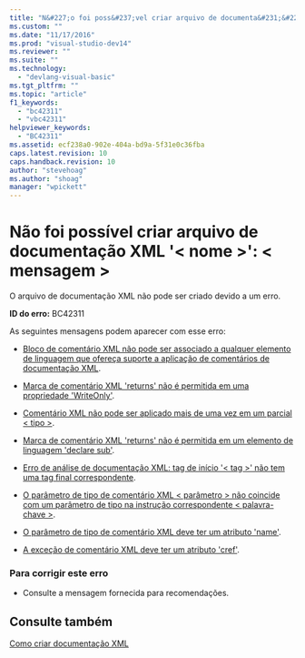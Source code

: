 ```yaml
---
title: "N&#227;o foi poss&#237;vel criar arquivo de documenta&#231;&#227;o XML &#39;&lt; nome &gt;&#39;: &lt; mensagem &gt; | Microsoft Docs"
ms.custom: ""
ms.date: "11/17/2016"
ms.prod: "visual-studio-dev14"
ms.reviewer: ""
ms.suite: ""
ms.technology: 
  - "devlang-visual-basic"
ms.tgt_pltfrm: ""
ms.topic: "article"
f1_keywords: 
  - "bc42311"
  - "vbc42311"
helpviewer_keywords: 
  - "BC42311"
ms.assetid: ecf238a0-902e-404a-bd9a-5f31e0c36fba
caps.latest.revision: 10
caps.handback.revision: 10
author: "stevehoag"
ms.author: "shoag"
manager: "wpickett"
---
```

# N&#227;o foi poss&#237;vel criar arquivo de documenta&#231;&#227;o XML &#39;&lt; nome &gt;&#39;: &lt; mensagem &gt;
O arquivo de documentação XML não pode ser criado devido a um erro.  
  
 **ID do erro:** BC42311  
  
 As seguintes mensagens podem aparecer com esse erro:  
  
-   [Bloco de comentário XML não pode ser associado a qualquer elemento de linguagem que ofereça suporte a aplicação de comentários de documentação XML](../misc/xml-comment-block-cannot-be-associated-with-any-language-element-that-supports-the-application-of-xml-documentation-comments.md).  
  
-   [Marca de comentário XML 'returns' não é permitida em uma propriedade 'WriteOnly'](../misc/xml-comment-tag-returns-is-not-permitted-on-a-writeonly-property.md).  
  
-   [Comentário XML não pode ser aplicado mais de uma vez em um parcial \< tipo \>](../Topic/XML%20comment%20cannot%20be%20applied%20more%20than%20once%20on%20a%20partial%20%3Ctype%3E.md).  
  
-   [Marca de comentário XML 'returns' não é permitida em um elemento de linguagem 'declare sub'](../misc/xml-comment-tag-returns-is-not-permitted-on-a-declare-sub-language-element.md).  
  
-   [Erro de análise de documentação XML: tag de início '\< tag \>' não tem uma tag final correspondente](../Topic/XML%20documentation%20parse%20error:%20Start%20tag%20'%3Ctag%3E'%20doesn't%20have%20a%20matching%20end%20tag.md).  
  
-   [O parâmetro de tipo de comentário XML \< parâmetro \> não coincide com um parâmetro de tipo na instrução correspondente \< palavra\-chave \>](../misc/xml-comment-type-parameter-parameter-does-not-match-a-type-parameter-on-the-corresponding-keyword-statement.md).  
  
-   [O parâmetro de tipo de comentário XML deve ter um atributo 'name'](../misc/xml-comment-type-parameter-must-have-a-name-attribute.md).  
  
-   [A exceção de comentário XML deve ter um atributo 'cref'](../Topic/XML%20comment%20exception%20must%20have%20a%20'cref'%20attribute.md).  
  
### Para corrigir este erro  
  
-   Consulte a mensagem fornecida para recomendações.  
  
## Consulte também  
 [Como criar documentação XML](../Topic/How%20to:%20Create%20XML%20Documentation%20in%20Visual%20Basic.md)